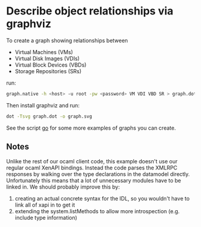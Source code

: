 # Describe object relationships via graphviz

To create a graph showing relationships between

* Virtual Machines (VMs)
* Virtual Disk Images (VDIs)
* Virtual Block Devices (VBDs)
* Storage Repositories (SRs)

run:

```bash
graph.native -h <host> -u root -pw <password> VM VDI VBD SR > graph.dot
```

Then install graphviz and run:

```bash
dot -Tsvg graph.dot -o graph.svg
```

See the script [go](go) for some more examples of graphs you can create.

## Notes

Unlike the rest of our ocaml client code, this example doesn't use our regular ocaml
XenAPI bindings. Instead the code parses the XMLRPC responses by walking over the
type declarations in the datamodel directly.
Unfortunately this means that a lot of unnecessary modules have to be linked in.
We should probably improve this by:

  1. creating an actual concrete syntax for the IDL, so you wouldn't have to link all of xapi in to get it
  2. extending the system.listMethods to allow more introspection (e.g. include type information)
